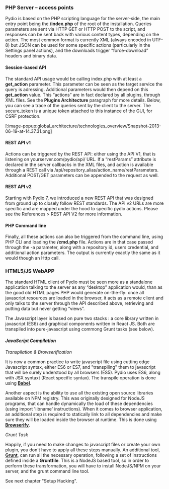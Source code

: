 ### PHP Server – access points
Pydio is based on the PHP scripting language for the server-side, the main entry point being the **/index.php** of the root of the installation. Queries parameters are sent via HTTP GET or HTTP POST to the script, and responses can be sent back with various content types, depending on the action. The most common format is currently XML (always encoded in UTF-8) but JSON can be used for some specific actions (particularly in the Settings panel actions), and the downloads trigger “force-download” headers and binary data.

#### Session-based API

The standard API usage would be calling index.php with at least a **get_action** parameter. This parameter can be seen as the target service the query is adressing.  Additional parameters would then depend on this **get_action** value. This “actions” are in fact declared by all plugins, through XML files. See the **Plugins Architecture** paragraph for more details. Below, you can see a trace of the queries sent by the client to the server. The secure_token is a unique token attached to this instance of the GUI, for CSRF protection.

[:image-popup:global_architecture/technologies_overview/Snapshot-2013-06-19-at-14.37.31.png]

#### REST API v1

Actions can be triggered by the REST API: either using the API V1, that is listening on yourserver.com/pydio/api/ URL. If a “restParams” attribute is declared in the server callbacks in the XML files, and action is available through a REST call via /api/repository_alias/action_name/restParameters. Additional POST/GET parameters can be appended to the request as well.

#### REST API v2

Starting with Pydio 7, we introduced a new REST API that was designed from ground up to closely follow REST standards. The API v2 URLs are more specific and are mapped under the hood to specific pydio actions. Please see the References > REST API V2 for more information.

#### PHP Command line

Finally, all these actions can also be triggered from the command line, using PHP CLI and loading the **/cmd.php** file. Actions are in that case passed through the -a parameter, along with a repository id, users credential, and additional action parameters. The output is currently exactly the same as it would though an Http call.


### HTML5/JS WebAPP
The standard HTML client of Pydio must be seen more as a standalone application talking to the server as any “desktop” application would, than as the good old HTML pages PHP would generate on-the-fly: once all javascript resources are loaded in the browser, it acts as a remote client and only talks to the server through the API described above, retrieving and putting data but never getting “views”.

The Javascript layer is based on pure two stacks : a core library written in javascript (ES6) and graphical components written in React JS. Both are transpiled into pure-javascript using commong Grunt tasks (see below).

#### _JavaScript Compilation_

_Transpilation & Browserification_

It is now a common practice to write javascript file using cutting edge Javascript syntax, either ES6 or ES7, and "transpiling" them to javascript that will be surely understood by all browsers (ES5). Pydio uses ES6, along with JSX syntaxt (React specific syntax). The transpile operation is done using **[Babel](https://babeljs.io/)**.

Another aspect is the ability to use all the existing open source libraries available on NPM registry. This was originally designed for NodeJS programs, that can handle dynamically the load of these dependencies (using import 'libname' instructions). When it comes to browser application, an additional step is required to statically link to all dependencies and make sure they will be loaded inside the browser at runtime. This is done using **[Browserify](http://browserify.org/)**.

_Grunt Task_

Happily, if you need to make changes to javascript files or create your own plugin, you don't have to apply all these steps manually. An additional tool, **[Grunt](https://gruntjs.com/)**, can run all the necessary operation, following a set of instructions defined inside a **Gruntfile**. This is a NodeJS based tool, so in order to perform these transformation, you will have to install NodeJS/NPM on your server, and the grunt command line tool.

See next chapter "Setup Hacking".